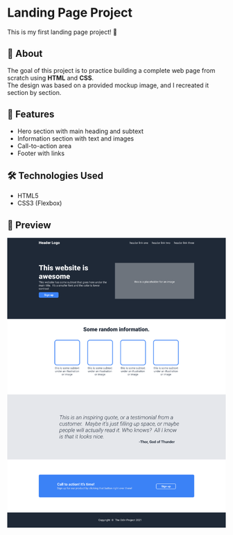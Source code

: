 # Landing Page Project

This is my first landing page project! 🎉

## 📖 About

The goal of this project is to practice building a complete web page from scratch using **HTML** and **CSS**.  
The design was based on a provided mockup image, and I recreated it section by section.

## 🚀 Features

- Hero section with main heading and subtext
- Information section with text and images
- Call-to-action area
- Footer with links

## 🛠️ Technologies Used

- HTML5
- CSS3 (Flexbox)

## 📸 Preview

![Landing Page Screenshot](images/01.png)
